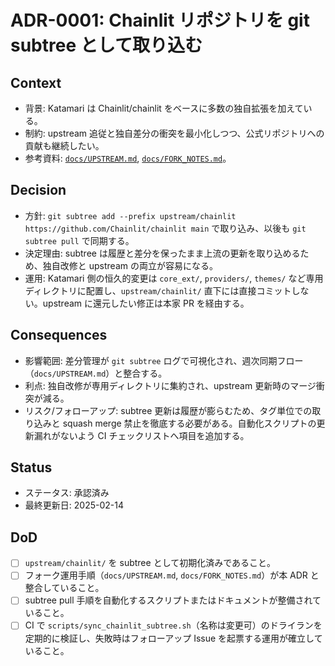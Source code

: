 # ADR-0001: Chainlit リポジトリを git subtree として取り込む

## Context
- 背景: Katamari は Chainlit/chainlit をベースに多数の独自拡張を加えている。
- 制約: upstream 追従と独自差分の衝突を最小化しつつ、公式リポジトリへの貢献も継続したい。
- 参考資料: [`docs/UPSTREAM.md`](../UPSTREAM.md), [`docs/FORK_NOTES.md`](../FORK_NOTES.md)。

## Decision
- 方針: `git subtree add --prefix upstream/chainlit https://github.com/Chainlit/chainlit main` で取り込み、以後も `git subtree pull` で同期する。
- 決定理由: subtree は履歴と差分を保ったまま上流の更新を取り込めるため、独自改修と upstream の両立が容易になる。
- 運用: Katamari 側の恒久的変更は `core_ext/`, `providers/`, `themes/` など専用ディレクトリに配置し、`upstream/chainlit/` 直下には直接コミットしない。upstream に還元したい修正は本家 PR を経由する。

## Consequences
- 影響範囲: 差分管理が `git subtree` ログで可視化され、週次同期フロー（`docs/UPSTREAM.md`）と整合する。
- 利点: 独自改修が専用ディレクトリに集約され、upstream 更新時のマージ衝突が減る。
- リスク/フォローアップ: subtree 更新は履歴が膨らむため、タグ単位での取り込みと squash merge 禁止を徹底する必要がある。自動化スクリプトの更新漏れがないよう CI チェックリストへ項目を追加する。

## Status
- ステータス: 承認済み
- 最終更新日: 2025-02-14

## DoD
- [ ] `upstream/chainlit/` を subtree として初期化済みであること。
- [ ] フォーク運用手順（`docs/UPSTREAM.md`, `docs/FORK_NOTES.md`）が本 ADR と整合していること。
- [ ] subtree pull 手順を自動化するスクリプトまたはドキュメントが整備されていること。
- [ ] CI で `scripts/sync_chainlit_subtree.sh`（名称は変更可）のドライランを定期的に検証し、失敗時はフォローアップ Issue を起票する運用が確立していること。
